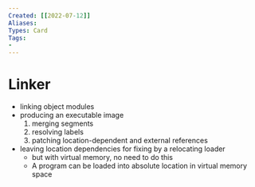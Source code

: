```yaml
---
Created: [[2022-07-12]]
Aliases: 
Types: Card
Tags: 
- 
---
```

# Linker
- linking object modules
- producing an executable image
  1. merging segments
  2. resolving labels
  3. patching location-dependent and external references
- leaving location dependencies for fixing by a relocating loader
	- but with virtual memory, no need to do this
	- A program can be loaded into absolute location in virtual memory space